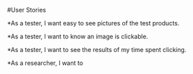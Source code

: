 #User Stories

*As a tester, I want easy to see pictures of the test products.

*As a tester, I want to know an image is clickable.

*As a tester, I want to see the results of my time spent clicking.

*As a researcher, I want to 

